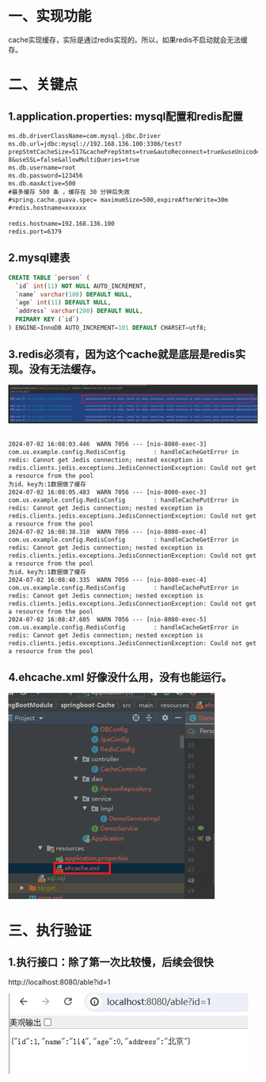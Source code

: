 # 一、实现功能



cache实现缓存，实际是通过redis实现的。所以，如果redis不启动就会无法缓存。



# 二、关键点

## 1.application.properties: mysql配置和redis配置

```
ms.db.driverClassName=com.mysql.jdbc.Driver
ms.db.url=jdbc:mysql://192.168.136.100:3306/test?prepStmtCacheSize=517&cachePrepStmts=true&autoReconnect=true&useUnicode=true&characterEncoding=utf-8&useSSL=false&allowMultiQueries=true
ms.db.username=root
ms.db.password=123456
ms.db.maxActive=500
#最多缓存 500 条 ，缓存在 30 分钟后失效
#spring.cache.guava.spec= maximumSize=500,expireAfterWrite=30m
#redis.hostname=xxxxxx

redis.hostname=192.168.136.100
redis.port=6379
```

## 2.mysql建表

```sql
CREATE TABLE `person` (
  `id` int(11) NOT NULL AUTO_INCREMENT,
  `name` varchar(100) DEFAULT NULL,
  `age` int(11) DEFAULT NULL,
  `address` varchar(200) DEFAULT NULL,
  PRIMARY KEY (`id`)
) ENGINE=InnoDB AUTO_INCREMENT=101 DEFAULT CHARSET=utf8;
```



## 3.redis必须有，因为这个cache就是底层是redis实现。没有无法缓存。

![image-20240702161522624](Readme.assets/image-20240702161522624.png)

```

2024-07-02 16:08:03.446  WARN 7056 --- [nio-8080-exec-3] com.us.example.config.RedisConfig        : handleCacheGetError in redis: Cannot get Jedis connection; nested exception is redis.clients.jedis.exceptions.JedisConnectionException: Could not get a resource from the pool
为id、key为:1数据做了缓存
2024-07-02 16:08:05.483  WARN 7056 --- [nio-8080-exec-3] com.us.example.config.RedisConfig        : handleCachePutError in redis: Cannot get Jedis connection; nested exception is redis.clients.jedis.exceptions.JedisConnectionException: Could not get a resource from the pool
2024-07-02 16:08:38.310  WARN 7056 --- [nio-8080-exec-4] com.us.example.config.RedisConfig        : handleCacheGetError in redis: Cannot get Jedis connection; nested exception is redis.clients.jedis.exceptions.JedisConnectionException: Could not get a resource from the pool
为id、key为:1数据做了缓存
2024-07-02 16:08:40.335  WARN 7056 --- [nio-8080-exec-4] com.us.example.config.RedisConfig        : handleCachePutError in redis: Cannot get Jedis connection; nested exception is redis.clients.jedis.exceptions.JedisConnectionException: Could not get a resource from the pool
2024-07-02 16:08:47.605  WARN 7056 --- [nio-8080-exec-5] com.us.example.config.RedisConfig        : handleCacheGetError in redis: Cannot get Jedis connection; nested exception is redis.clients.jedis.exceptions.JedisConnectionException: Could not get a resource from the pool

```



## 4.ehcache.xml 好像没什么用，没有也能运行。

![image-20240702163653736](Readme.assets/image-20240702163653736.png)



# 三、执行验证

## 1.执行接口：除了第一次比较慢，后续会很快

http://localhost:8080/able?id=1

![image-20240702161410547](Readme.assets/image-20240702161410547.png)

